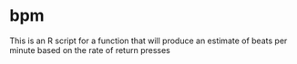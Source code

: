 # bpm
This is an R script for a function that will produce an estimate of beats per minute based on the rate of return presses
